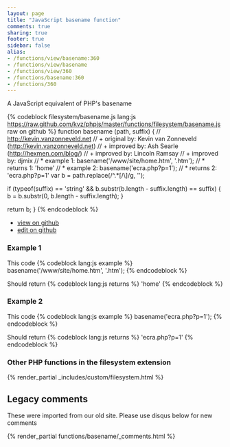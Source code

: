 ```yaml
---
layout: page
title: "JavaScript basename function"
comments: true
sharing: true
footer: true
sidebar: false
alias:
- /functions/view/basename:360
- /functions/view/basename
- /functions/view/360
- /functions/basename:360
- /functions/360
---
```

<!-- Generated by Rakefile:build -->
A JavaScript equivalent of PHP's basename

{% codeblock filesystem/basename.js lang:js https://raw.github.com/kvz/phpjs/master/functions/filesystem/basename.js raw on github %}
function basename (path, suffix) {
  // http://kevin.vanzonneveld.net
  // +   original by: Kevin van Zonneveld (http://kevin.vanzonneveld.net)
  // +   improved by: Ash Searle (http://hexmen.com/blog/)
  // +   improved by: Lincoln Ramsay
  // +   improved by: djmix
  // *     example 1: basename('/www/site/home.htm', '.htm');
  // *     returns 1: 'home'
  // *     example 2: basename('ecra.php?p=1');
  // *     returns 2: 'ecra.php?p=1'
  var b = path.replace(/^.*[\/\\]/g, '');

  if (typeof(suffix) == 'string' && b.substr(b.length - suffix.length) == suffix) {
    b = b.substr(0, b.length - suffix.length);
  }

  return b;
}
{% endcodeblock %}

 - [view on github](https://github.com/kvz/phpjs/blob/master/functions/filesystem/basename.js)
 - [edit on github](https://github.com/kvz/phpjs/edit/master/functions/filesystem/basename.js)

### Example 1
This code
{% codeblock lang:js example %}
basename('/www/site/home.htm', '.htm');
{% endcodeblock %}

Should return
{% codeblock lang:js returns %}
'home'
{% endcodeblock %}

### Example 2
This code
{% codeblock lang:js example %}
basename('ecra.php?p=1');
{% endcodeblock %}

Should return
{% codeblock lang:js returns %}
'ecra.php?p=1'
{% endcodeblock %}


### Other PHP functions in the filesystem extension
{% render_partial _includes/custom/filesystem.html %}
## Legacy comments
These were imported from our old site. Please use disqus below for new comments
<div style="overflow-y: scroll; max-height: 500px;">
{% render_partial functions/basename/_comments.html %}
</div>
